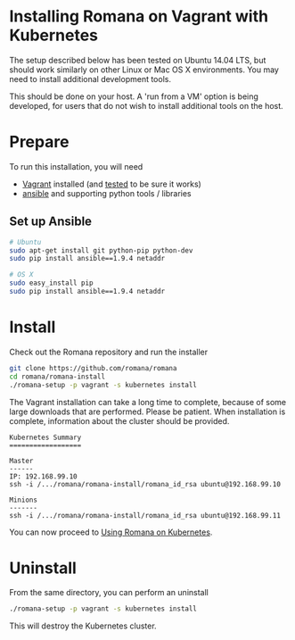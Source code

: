 # Installing Romana on Vagrant with Kubernetes

The setup described below has been tested on Ubuntu 14.04 LTS, but should work similarly on other Linux or Mac OS X environments.
You may need to install additional development tools.

This should be done on your host. A 'run from a VM' option is being developed, for users that do not wish to install additional tools on the host.

# Prepare

To run this installation, you will need
* [Vagrant](https://www.vagrantup.com/downloads.html) installed (and [tested](https://www.vagrantup.com/docs/getting-started/) to be sure it works)
* [ansible](https://www.ansible.com) and supporting python tools / libraries

## Set up Ansible

```bash
# Ubuntu
sudo apt-get install git python-pip python-dev
sudo pip install ansible==1.9.4 netaddr

# OS X
sudo easy_install pip
sudo pip install ansible==1.9.4 netaddr
```

# Install

Check out the Romana repository and run the installer
```bash
git clone https://github.com/romana/romana
cd romana/romana-install
./romana-setup -p vagrant -s kubernetes install
```

The Vagrant installation can take a long time to complete, because of some large downloads that are performed. Please be patient. When installation is complete, information about the cluster should be provided.
```sh-session
Kubernetes Summary
==================

Master
------
IP: 192.168.99.10
ssh -i /.../romana/romana-install/romana_id_rsa ubuntu@192.168.99.10

Minions
-------
ssh -i /.../romana/romana-install/romana_id_rsa ubuntu@192.168.99.11
```

You can now proceed to [Using Romana on Kubernetes](romana_kubernetes.md).

# Uninstall

From the same directory, you can perform an uninstall
```bash
./romana-setup -p vagrant -s kubernetes install
```

This will destroy the Kubernetes cluster.
